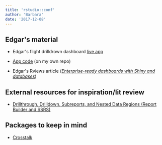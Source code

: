 ```yaml
---
title: 'rstudio::conf'
author: 'Barbara'
date: '2017-12-08'
---
```


## Edgar's material
- Edgar's flight drilldrown dashboard [live app](https://edgarruiz.shinyapps.io/flights-dashboard/)

- [App code](https://github.com/bborgesr/sandbox/blob/master/rstudio%20conf%20talk%20drilldown%20dashboards/enterprise-ready-dashboards-edgar-app.R) (on my own repo)

- Edgar's Rviews article ([_Enterprise-ready dashboards with Shiny and databases_](https://rviews.rstudio.com/2017/09/20/dashboards-with-r-and-databases/))


## External resources for inspiration/lit review
- [Drillthrough, Drilldown, Subreports, and Nested Data Regions (Report Builder and SSRS)](https://technet.microsoft.com/en-us/library/dd207141(v=sql.110).aspx)


## Packages to keep in mind
- [Crosstalk](https://rstudio.github.io/crosstalk/)